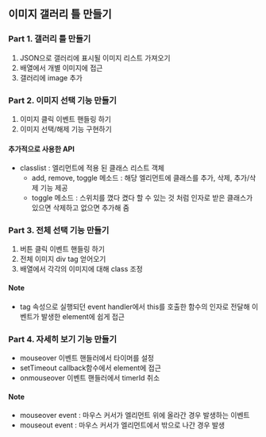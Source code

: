 ## 이미지 갤러리 틀 만들기

### Part 1. 갤러리 틀 만들기
1. JSON으로 갤러리에 표시될 이미지 리스트 가져오기
2. 배열에서 개별 이미지에 접근
3. 갤러리에 image 추가

### Part 2. 이미지 선택 기능 만들기
1. 이미지 클릭 이벤트 핸들링 하기
2. 이미지 선택/해제 기능 구현하기

#### 추가적으로 사용한 API
- classlist : 엘리먼트에 적용 된 클래스 리스트 객체
  - add, remove, toggle 메소드 : 해당 엘리먼트에 클래스를 추가, 삭제, 추가/삭제 기능 제공
  - toggle 메소드 : 스위치를 꼈다 켰다 할 수 있는 것 처럼 인자로 받은 클래스가 있으면 삭제하고 없으면 추가해 줌

### Part 3. 전체 선택 기능 만들기
1. 버튼 클릭 이벤트 핸들링 하기
2. 전체 이미지 div tag 얻어오기
3. 배열에서 각각의 이미지에 대해 class 조정

#### Note
- tag 속성으로 실행되던 event handler에서 this를 호출한 함수의 인자로 전달해 이벤트가 발생한 element에 쉽게 접근

### Part 4. 자세히 보기 기능 만들기
- mouseover 이벤트 핸들러에서 타이머를 설정
- setTimeout callback함수에서 element에 접근
- onmouseover 이벤트 핸들러에서 timerId 취소

#### Note
- mouseover event : 마우스 커서가 엘리먼트 위에 올라간 경우 발생하는 이벤트
- mouseout event : 마우스 커서가 엘리먼트에서 밖으로 나간 경우 발생
